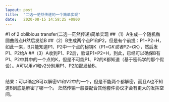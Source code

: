 ```yaml
---
layout: post
title:  "二选一茫然传递的一个简单实现"
date:   2020-08-15 14:58:25 +0800
---
```

#1 of 2 oblibious transfer(二选一茫然传递)简单实现
##（1）A生成一个随机椭圆曲线点H然后发给B
##（2）B生成两个点P1和P2，但是有个前提：P1+P2=H，如此一来，B只能知道P1、P2中一个点的秘钥K（P1=G*K或者P2=G*K），然后发P1、P2给A
##（3）A收到P1、P2后，验证P1+P2=H，到此，已经可以确保B有P1、P2中其中的一个点的K，但是不可能P1、P2的K都知道（基于密码学的那个假设）。A可以用v1和v2分别用P1、P2加密发给B。
##
结果：可以确定B可以解密V1和V2中的一个，但是不能两个都解密，而且A也不知道B到底是解密了哪一个。
茫然传输一般要配合其他套件协议才会有更大的发挥空间。
